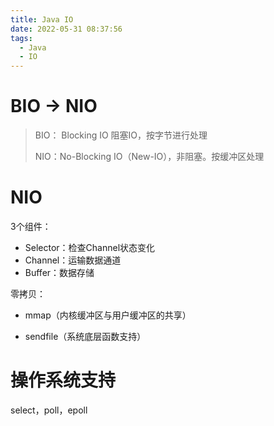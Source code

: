 ```yaml
---
title: Java IO
date: 2022-05-31 08:37:56
tags: 
  - Java
  - IO
---
```


# BIO -> NIO

>  BIO： Blocking IO 阻塞IO，按字节进行处理
>
> NIO：No-Blocking IO（New-IO），非阻塞。按缓冲区处理



# NIO

3个组件：

- Selector：检查Channel状态变化
- Channel：运输数据通道
- Buffer：数据存储

零拷贝：

- mmap（内核缓冲区与用户缓冲区的共享）

- sendfile（系统底层函数支持）



# 操作系统支持

select，poll，epoll





